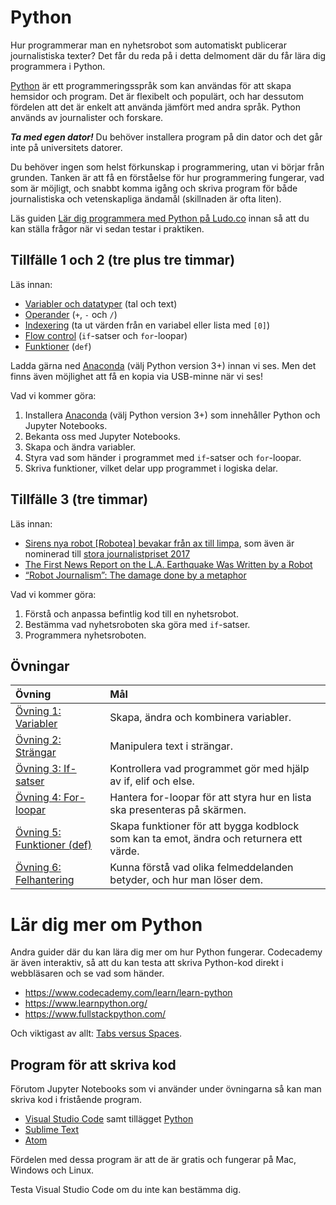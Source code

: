 # Python

Hur programmerar man en nyhetsrobot som automatiskt publicerar journalistiska texter? Det får du reda på i detta delmoment där du får lära dig programmera i Python.

[Python](https://sv.wikipedia.org/wiki/Python_(programspr%C3%A5k)) är ett programmeringsspråk som kan användas för att skapa hemsidor och program. Det är flexibelt och populärt, och har dessutom fördelen att det är enkelt att använda jämfört med andra språk. Python används av journalister och forskare.

***Ta med egen dator!*** Du behöver installera program på din dator och det går inte på universitets datorer.

Du behöver ingen som helst förkunskap i programmering, utan vi börjar från grunden. Tanken är att få en förståelse för hur programmering fungerar, vad som är möjligt, och snabbt komma igång och skriva program för både journalistiska och vetenskapliga ändamål (skillnaden är ofta liten).

Läs guiden [Lär dig programmera med Python på Ludo.co](https://www.ludu.co/course/programmera-med-python) innan så att du kan ställa frågor när vi sedan testar i praktiken. 

## Tillfälle 1 och 2 (tre plus tre timmar)

Läs innan:

- [Variabler och datatyper](https://www.ludu.co/course/programmera-med-python/variabler-datatyper) (tal och text)
- [Operander](https://www.ludu.co/course/programmera-med-python/operander) (`+`, `-` och `/`)
- [Indexering](https://www.ludu.co/course/programmera-med-python/indexering) (ta ut värden från en variabel eller lista med `[0]`)
- [Flow control](https://www.ludu.co/course/programmera-med-python/flow-control) (`if`-satser och `for`-loopar)
- [Funktioner](https://www.ludu.co/course/programmera-med-python/funktioner) (`def`)

Ladda gärna ned [Anaconda](https://www.continuum.io/downloads/) (välj Python version 3+) innan vi ses. Men det finns även möjlighet att få en kopia via USB-minne när vi ses!

Vad vi kommer göra:

1. Installera [Anaconda](https://www.continuum.io/downloads/) (välj Python version 3+) som innehåller Python och Jupyter Notebooks.
2. Bekanta oss med Jupyter Notebooks.
3. Skapa och ändra variabler.
4. Styra vad som händer i programmet med `if`-satser och `for`-loopar.
5. Skriva funktioner, vilket delar upp programmet i logiska delar.

## Tillfälle 3 (tre timmar)

Läs innan:

- [Sirens nya robot [Robotea] bevakar från ax till limpa](https://www.medievarlden.se/2017/06/sirens-nya-robot-bevakar-fran-ax-till-limpa/), som även är nominerad till [stora journalistpriset 2017](https://www.aftonbladet.se/nyheter/a/6rAp0/andrev-walden-nomineras-till-stora-journalistpriset)
- [The First News Report on the L.A. Earthquake Was Written by a Robot](http://www.slate.com/blogs/future_tense/2014/03/17/quakebot_los_angeles_times_robot_journalist_writes_article_on_la_earthquake.html)
- [“Robot Journalism”: The damage done by a metaphor](http://datadrivenjournalism.net/news_and_analysis/robot_journalism_the_damage_done_by_a_metaphor)

Vad vi kommer göra:

1. Förstå och anpassa befintlig kod till en nyhetsrobot.
2. Bestämma vad nyhetsroboten ska göra med `if`-satser.
3. Programmera nyhetsroboten.

## Övningar

Övning | Mål
:---------------- | :---------------------------------------
[Övning 1: Variabler](/Exercises/1-variables.md) | Skapa, ändra och kombinera variabler.
[Övning 2: Strängar](/Exercises/2-strings.md) | Manipulera text i strängar.
[Övning 3: If-satser](/Exercises/3-if-statements.md) | Kontrollera vad programmet gör med hjälp av if, elif och else.
[Övning 4: For-loopar](/Exercises/4-for.md) | Hantera for-loopar för att styra hur en lista ska presenteras på skärmen.
[Övning 5: Funktioner (def)](/Exercises/5-def.md) | Skapa funktioner för att bygga kodblock som kan ta emot, ändra och returnera ett värde.
[Övning 6: Felhantering](/Exercises/6-errors.md) | Kunna förstå vad olika felmeddelanden betyder, och hur man löser dem.

# Lär dig mer om Python

Andra guider där du kan lära dig mer om hur Python fungerar. Codecademy är även interaktiv, så att du kan testa att skriva Python-kod direkt i webbläsaren och se vad som händer.

- https://www.codecademy.com/learn/learn-python
- https://www.learnpython.org/
- https://www.fullstackpython.com/

Och viktigast av allt: [Tabs versus Spaces](https://www.youtube.com/watch?v=SsoOG6ZeyUI).

## Program för att skriva kod

Förutom Jupyter Notebooks som vi använder under övningarna så kan man skriva kod i fristående program. 

* [Visual Studio Code](https://code.visualstudio.com/) samt tillägget [Python](https://marketplace.visualstudio.com/items?itemName=donjayamanne.python)
* [Sublime Text](https://www.sublimetext.com/)
* [Atom](https://atom.io/)

Fördelen med dessa program är att de är gratis och fungerar på Mac, Windows och Linux.

Testa Visual Studio Code om du inte kan bestämma dig. 
